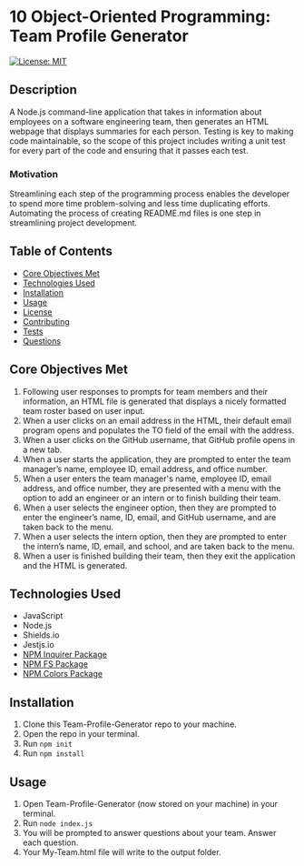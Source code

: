 # 10 Object-Oriented Programming: Team Profile Generator

[![License: MIT](https://img.shields.io/github/license/CailinBellWold/Team-Profile-Generator?style=plastic)](https://opensource.org/licenses/MIT)

## Description 
A Node.js command-line application that takes in information about employees on a software engineering team, then generates an HTML webpage that displays summaries for each person. Testing is key to making code maintainable, so the scope of this project includes writing a unit test for every part of the code and ensuring that it passes each test.

### Motivation
Streamlining each step of the programming process enables the developer to spend more time problem-solving and less time duplicating efforts. Automating the process of creating README.md files is one step in streamlining project development.

## Table of Contents
- [Core Objectives Met](#Core)
- [Technologies Used](#Technologies)
- [Installation](#Installation)
- [Usage](#Usage)
- [License](#MIT)
- [Contributing](#Contributing)
- [Tests](#Tests)
- [Questions](#Questions)

## Core Objectives Met

1. Following user responses to prompts for team members and their information, an HTML file is generated that displays a nicely formatted team roster based on user input. 
2. When a user clicks on an email address in the HTML, their default email program opens and populates the TO field of the email with the address.
3. When a user clicks on the GitHub username, that GitHub profile opens in a new tab.
4. When a user starts the application, they are prompted to enter the team manager’s name, employee ID, email address, and office number.
5. When a user enters the team manager's name, employee ID, email address, and office number, they are presented with a menu with the option to add an engineer or an intern or to finish building their team.
6. When a user selects the engineer option, then they are prompted to enter the engineer’s name, ID, email, and GitHub username, and are taken back to the menu. 
7. When a user selects the intern option, then they are prompted to enter the intern’s name, ID, email, and school, and are taken back to the menu.
8. When a user is finished building their team, then they exit the application and the HTML is generated.

## Technologies Used
- JavaScript
- Node.js
- Shields.io
- Jestjs.io
- [NPM Inquirer Package](https://www.npmjs.com/package/inquirer)
- [NPM FS Package](https://www.npmjs.com/package/fs)
- [NPM Colors Package](https://www.npmjs.com/package/colors)

## Installation

1. Clone this Team-Profile-Generator repo to your machine.
2. Open the repo in your terminal.
3. Run ```npm init```
4. Run ```npm install```

## Usage

1. Open Team-Profile-Generator (now stored on your machine) in your terminal.
2. Run ``` node index.js ```
2. You will be prompted to answer questions about your team. Answer each question.
3. Your My-Team.html file will write to the output folder. 